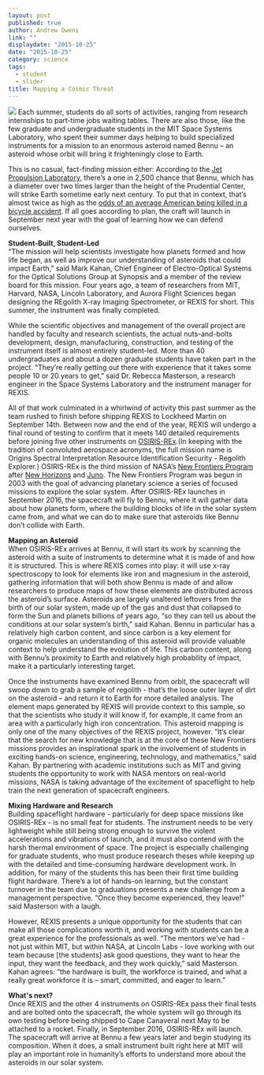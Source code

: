 ```yaml
---
layout: post
published: true
author: Andrew Owens
link: ""
displaydate: "2015-10-25"
date: "2015-10-25"
category: science
tags: 
  - student
  - slider
title: Mapping a Cosmic Threat
---
```



<img style="float:center" src="http://blogs.solidworks.com/teacher/wp-content/uploads/sites/3/vibration-testing-225x300.jpg" />	
Each summer, students do all sorts of activities, ranging from research internships to part-time jobs waiting tables. There are also those, like the few graduate and undergraduate students in the MIT Space Systems Laboratory, who spent their summer days helping to build specialized instruments for a mission to an enormous asteroid named Bennu – an asteroid whose orbit will bring it frighteningly close to Earth. 

This is no casual, fact-finding mission either: According to the [Jet Propulsion Laboratory](http://neo.jpl.nasa.gov/risk/), there’s a one in 2,500 chance that Bennu, which has a diameter over two times larger than the height of the Prudential Center, will strike Earth sometime early next century. To put that in context, that’s almost twice as high as the [odds of an average American being killed in a bicycle accident](http://www.nsc.org/learn/safety-knowledge/Pages/injury-facts-chart.aspx). If all goes according to plan, the craft will launch in September next year with the goal of learning how we can defend ourselves.

**Student-Built, Student-Led**  
“The mission will help scientists investigate how planets formed and how life began, as well as improve our understanding of asteroids that could impact Earth,” said Mark Kahan, Chief Engineer of Electro-Optical Systems for the Optical Solutions Group at Synopsis and a member of the review board for this mission. Four years ago, a team of researchers from MIT, Harvard, NASA, Lincoln Laboratory, and Aurora Flight Sciences began designing the REgolith X-ray Imaging Spectrometer, or REXIS for short. This summer, the instrument was finally completed.

While the scientific objectives and management of the overall project are handled by faculty and research scientists, the actual nuts-and-bolts development, design, manufacturing, construction, and testing of the instrument itself is almost entirely student-led. More than 40 undergraduates and about a dozen graduate students have taken part in the project.  “They’re really getting out there with experience that it takes some people 10 or 20 years to get,” said Dr. Rebecca Masterson, a research engineer in the Space Systems Laboratory and the instrument manager for REXIS.

All of that work culminated in a whirlwind of activity this past summer as the team rushed to finish before shipping REXIS to Lockheed Martin on September 14th. Between now and the end of the year, REXIS will undergo a final round of testing to confirm that it meets 140 detailed requirements before joining five other instruments on [OSIRIS-REx](http://www.asteroidmission.org/).(In keeping with the tradition of convoluted aerospace acronyms, the full mission name is Origins Spectral Interpretation Resource Identification Security - Regolith Explorer.) OSIRIS-REx is the third mission of NASA’s [New Frontiers Program](http://discoverynewfrontiers.nasa.gov/index.cfml) after [New Horizons]( https://www.nasa.gov/mission_pages/newhorizons/main/index.html) and [Juno]( http://www.nasa.gov/mission_pages/juno/main/index.html). The New Frontiers Program was begun in 2003 with the goal of advancing planetary science a series of focused missions to explore the solar system. After OSIRIS-REx launches in September 2016, the spacecraft will fly to Bennu, where it will gather data about how planets form, where the building blocks of life in the solar system came from, and what we can do to make sure that asteroids like Bennu don’t collide with Earth.

**Mapping an Asteroid**  
When OSIRIS-REx arrives at Bennu, it will start its work by scanning the asteroid with a suite of instruments to determine what it is made of and how it is structured. This is where REXIS comes into play: it will use x-ray spectroscopy to look for elements like iron and magnesium in the asteroid, gathering information that will both show Bennu is made of and allow researchers to produce maps of how these elements are distributed across the asteroid’s surface. Asteroids are largely unaltered leftovers from the birth of our solar system, made up of the gas and dust that collapsed to form the Sun and planets billions of years ago, “so they can tell us about the conditions at our solar system’s birth,” said Kahan. Bennu in particular has a relatively high carbon content, and since carbon is a key element for organic molecules an understanding of this asteroid will provide valuable context to help understand the evolution of life. This carbon content, along with Bennu’s proximity to Earth and relatively high probability of impact, make it a particularly interesting target.

Once the instruments have examined Bennu from orbit, the spacecraft will swoop down to grab a sample of regolith - that’s the loose outer layer of dirt on the asteroid – and return it to Earth for more detailed analysis. The element maps generated by REXIS will provide context to this sample, so that the scientists who study it will know if, for example, it came from an area with a particularly high iron concentration. This asteroid mapping is only one of the many objectives of the REXIS project, however. “It’s clear that the search for new knowledge that is at the core of these New Frontiers missions provides an inspirational spark in the involvement of students in exciting hands-on science, engineering, technology, and mathematics,” said Kahan. By partnering with academic institutions such as MIT and giving students the opportunity to work with NASA mentors on real-world missions, NASA is taking advantage of the excitement of spaceflight to help train the next generation of spacecraft engineers.

**Mixing Hardware and Research**  
Building spaceflight hardware - particularly for deep space missions like OSIRIS-REx - is no small feat for students. The instrument needs to be very lightweight while still being strong enough to survive the violent accelerations and vibrations of launch, and it must also contend with the harsh thermal environment of space. The project is especially challenging for graduate students, who must produce research theses while keeping up with the detailed and time-consuming hardware development work. In addition, for many of the students this has been their first time building flight hardware. There’s a lot of hands-on learning, but the constant turnover in the team due to graduations presents a new challenge from a management perspective. “Once they become experienced, they leave!” said Masterson with a laugh.

However, REXIS presents a unique opportunity for the students that can make all those complications worth it, and working with students can be a great experience for the professionals as well. “The mentors we’ve had - not just within MIT, but within NASA, at Lincoln Labs - love working with our team because [the students] ask good questions, they want to hear the input, they want the feedback, and they work quickly,” said Masterson. Kahan agrees: “the hardware is built, the workforce is trained, and what a really great workforce it is – smart, committed, and eager to learn.”

**What's next?**  
Once REXIS and the other 4 instruments on OSIRIS-REx pass their final tests and are bolted onto the spacecraft, the whole system will go through its own testing before being shipped to Cape Canaveral next May to be attached to a rocket. Finally, in September 2016, OSIRIS-REx will launch. The spacecraft will arrive at Bennu a few years later and begin studying its composition. When it does, a small instrument built right here at MIT will play an important role in humanity’s efforts to understand more about the asteroids in our solar system.
